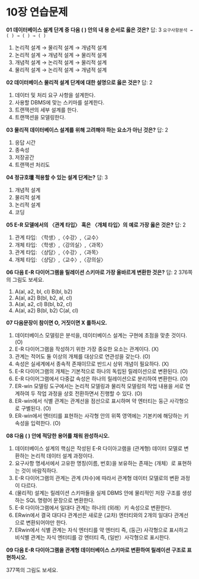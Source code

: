 # 10장 연습문제

**01 데이터베이스 설계 단계 중 다음 ( ) 안의 내 용 순서로 옳은 것은?**
답: 3
`요구사항분석 → ( ) → ( ) → ( )`

1. 논리적 설계 → 물리적 설계 → 개념적 설계
2. 논리적 설계 → 개념적 설계 → 물리적 설계
3. 개념적 설계 → 논리적 설계 → 물리적 설계
4. 물리적 설계 → 논리적 설계 → 개념적 설계

**02 데이터베이스 물리적 설계 단계에 대한 설명으로 옳은 것은?**
답: 2
1. 데이터 및 처리 요구 사항을 설계한다.
2. 사용할 DBMS에 맞는 스키마를 설계한다.
3. 트랜잭션의 세부 설계를 한다.
4. 트랜잭션을 모델링한다.

**03 물리적 데이터베이스 설계를 위해 고려해야 하는 요소가 아닌 것은?**
답: 2
1. 응답 시간
2. 종속성
3. 저장공간
4. 트랜잭션 처리도

**04 정규호壇 적용할 수 있는 설계 단계는?**
답: 3
1. 개념적 설계
2. 물리적 설계
3. 논리적 설계
4. 코딩

**05 E-R 모델에서의 〈관계 타입〉 혹은 〈개체 타입〉의 예로 가장 옳은 것은?**
답: 2
1. 관계 타입: 〈학생〉,〈수강〉,〈교수〉
2. 개체 타입: 〈학생〉,〈강의실〉,〈과목〉
3. 관계 타입: 〈상담〉,〈수강〉,〈과목〉
4. 개체 타입: 〈상담〉,〈교수〉,〈강의실〉

**06 다음 E-R 다이어그램을 릴레이션 스키마로 가장 올바르게 변환한 것은?**
답: 2
376쪽의 그림도 보세요.

1. A(al, a2, bl, cl) B(bl, b2)
2. A(al, a2) B(bl, b2, al, cl)
3. A(al, a2, cl) B(bl, b2, cl)
4. A(al, a2) B(bl, b2) C(al, cl)

**07 다음문장이 참이면 O, 거짓이면 X 를하시오.**

1. 데이터베이스 모델링은 분석을, 데이터베이스 설계는 구현에 초점을 맞춘 것이다. (O)
2. E-R 다이어그램을 작성하기 위한 가장 중요한 요소는 관계이다. (X)
3. 관계는 적어도 둘 이상의 개체를 대상으로 연관성을 갖는다. (O)
4. 속성은 실세계에서 종속적 존재이므로 반드시 상위 개념이 필요하다. (X)
5. E-R 다이어그램의 개체는 기본적으로 하나의 독립된 릴레이션으로 변환된다. (O)
6. E-R 다이어그램에서 다중값 속성은 하나의 릴레이션으로 분리하여 변환한다. (O)
7. ER-win 모델링 도구에서는 논리적 모델링과 물리적 모델링의 작업 내용을 서로 연계하여 두 작업 과정을 상호 전환하면서 진행할 수 있다. (O)
8. ER-win에서 식별 관계는 관계선을 점선으로 표시하며 약 엔터티는 둥근 사각형으로 구별된다. (O)
9. ER-win에서 엔터티를 표현하는 사각형 안의 위쪽 영역에는 기본키에 해당하는 키 속성을 입력한다. (O)

**08 다음 ( ) 안에 적당한 용어를 채워 완성하시오.**

1. 데이터베이스 설계의 핵심은 작성된 E-R 다이아고램을 (관계형) 데이터 모델로 변환하는 논리적 데이터 설계 과정이다.
2. 요구사항 명세서에서 고유한 명칭(이름, 번호)을 보유하는 존재는 (개체）로 표현하는 것이 바람직하다.
3. E-R 다이어그램의 관계는 관계 (차수)에 따라서 관계형 데이터 모델로의 변환 과정이 다르다.
4. (물리적) 설계는 릴레이션 스키마들을 실제 DBMS 안에 물리적인 저장 구조를 생성하는 SQL 명령어 문장으로 변환한다.
5. E-R 다이아그램에서 일대다 관계는 하나의 (외래）키 속성으로 변환한다.
6. ERwin에서 결국 대다다 관계선은 새로운 (교차) 엔터티와의 2개의 일대다 관계선으로 변환되어야만 한다.
7. ERwin에서 식별 관계는 자식 엔터티를 약 엔터티 즉, (둥근) 사각형으로 표시하고 비식별 관계는 자식 엔터티를 강 엔터티 즉, (일반）사각형으로 표시한다.

**09 다음 E-R 다이아그램을 관계형 데이터베이스 스키마로 변환하여 릴레이션 구조로 표현하시오.**

377쪽의 그림도 보세요.
